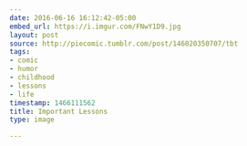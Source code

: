 ```yaml
---
date: 2016-06-16 16:12:42-05:00
embed_url: https://i.imgur.com/FNwY1D9.jpg
layout: post
source: http://piecomic.tumblr.com/post/146020350707/tbt
tags:
- comic
- humor
- childhood
- lessons
- life
timestamp: 1466111562
title: Important Lessons
type: image

---
```

